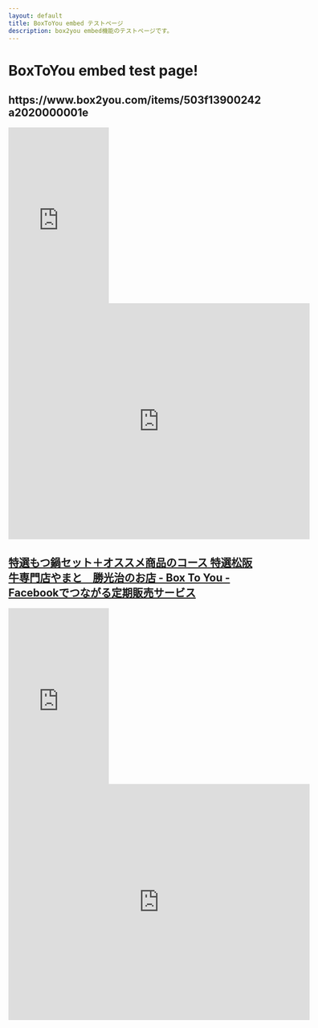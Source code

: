 ```yaml
---
layout: default
title: BoxToYou embed テストページ
description: box2you embed機能のテストページです。 
---
```


BoxToYou embed test page!
==============
<h2>https://www.box2you.com/items/503f13900242a2020000001e</h2>
<div class="row">
  <div class="span4">
<iframe class="box2you-embed" frameborder="no" height="350px" marginheight="0" marginwidth="0" scrolling="no" src="https://www.box2you.com/items/503f13900242a2020000001e/embed" width="200px"></iframe>
  </div>
<div class="span8">
      <iframe class="box2you-embed" frameborder="no" height="470px" marginheight="0" marginwidth="0" scrolling="no" src="https://www.box2you.com/items/503f13900242a2020000001e/embed" width="600px"></iframe>
    </div>
</div>

<h2><a href="https://www.box2you.com/items/50161e4a5b4bff0002000004">特選もつ鍋セット＋オススメ商品のコース 特選松阪牛専門店やまと　勝光治のお店 - Box To You - Facebookでつながる定期販売サービス</a></h2>
<div class="row">
  <div class="span4">
    <iframe class="box2you-embed" frameborder="no" height="350px" marginheight="0" marginwidth="0" scrolling="no" src="https://www.box2you.com/items/50161e4a5b4bff0002000004/embed" width="200px"></iframe>
  </div>
  <div class="span8">
    <iframe class="box2you-embed" frameborder="no" height="470px" marginheight="0" marginwidth="0" scrolling="no" src="https://www.box2you.com/items/50161e4a5b4bff0002000004/embed" width="600px"></iframe>
  </div>
</div>
